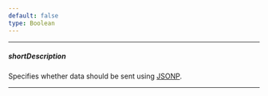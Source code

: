 ```yaml
---
default: false
type: Boolean
---
```

---
##### shortDescription
Specifies whether data should be sent using [JSONP](https://www.w3schools.com/js/js_json_jsonp.asp).

---
